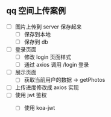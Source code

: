 ## qq 空间上传案例

- [ ] 图片上传到 server 保存起来
  - [ ] 保存到本地
  - [ ] 保存到 db
- [ ] 登录页面
  - [ ] 修改 login 页面样式
  - [ ] 通过 axios 调用 /login 登录
- [ ] 展示页面
  - [ ] 获取当前用户的数据 -> getPhotos
- [ ] 上传进度修改成 axios 实现
- [ ] 使用 jwt 鉴权
  - [ ] 使用 koa-jwt




